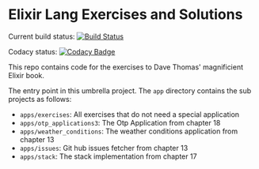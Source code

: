 # Elixir Lang Exercises and Solutions

Current build status: [![Build Status](https://travis-ci.org/koenighotze/elixir-lang-exercises.svg?branch=master)](https://travis-ci.org/koenighotze/elixir-lang-exercises)

Codacy status: [![Codacy Badge](https://api.codacy.com/project/badge/Grade/f17220f8a8604cdcaafcbb70e0b27523)](https://www.codacy.com/app/david-schmitz-privat/elixir-lang-exercises?utm_source=github.com&amp;utm_medium=referral&amp;utm_content=koenighotze/elixir-lang-exercises&amp;utm_campaign=Badge_Grade)


This repo contains code for the exercises to Dave Thomas' magnificient
Elixir book.

The entry point in this umbrella project. The `app` directory contains the sub projects as follows:

* `apps/exercises`: All exercises that do not need a special application         
* `apps/otp_applications3`: The Otp Application from chapter 18
* `apps/weather_conditions`: The weather conditions application from chapter 13
* `apps/issues`: Git hub issues fetcher from chapter 13           
* `apps/stack`: The stack implementation from chapter 17
